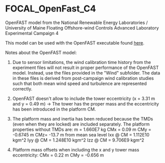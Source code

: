 # FOCAL_OpenFast_C4
OpenFAST model from the National Renewable Energy Laboratories / University of Maine Floating Offshore-wind Controls Advanced Laboratory Experimental Campaign 4

This model can be used with the OpenFAST executable found [here](https://drive.google.com/drive/folders/1mzSc-gbeguHG0a25sF_BfvjU3HSYAXpr?usp=sharing).

Notes about the OpenFAST model:
1. Due to sensor limitations, the wind calibration time history from the experiment files will not result in proper performance of the OpenFAST model.
   Instead, use the files provided in the "Wind" subfolder.
   The data in these files is derived from post-campaign wind calibration studies such that both mean wind speed and turbulence are represented correctly.

2. OpenFAST doesn't allow to include the tower eccentricity (x = 3.31 m and y = 0.49 m) -> The tower has the proper mass and the eccentricity has been introduced in the platform CM.

3. The platform mass and inertia has been reduced because the TMDs (even when they are locked) are included separately.
   The platform properties without TMDs are:
    m = 1.660E7 kg
    CMx = 0.09 m
    CMy = -0.6745 m
    CMz= -13.7 m from mean sea level
    Ixx @ CM = 1.112E10 kgm^2
    Iyy @ CM = 1.248E10 kgm^2
    Izz @ CM = 9.706E9 kgm^2

4. Platform mass offsets when including the x and y tower mass eccentricity:
    CMx = 0.22 m
    CMy = -0.656 m  
